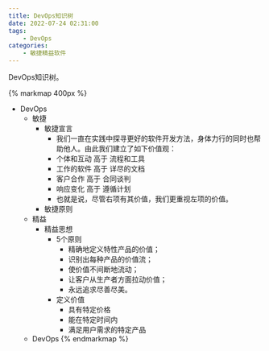 ```yaml
---
title: DevOps知识树   
date: 2022-07-24 02:31:00  
tags: 
    - DevOps
categories: 
    - 敏捷精益软件
---
```


DevOps知识树。
<!-- more -->

{% markmap 400px %}
- DevOps
    - 敏捷
        - 敏捷宣言
            - 我们一直在实践中探寻更好的软件开发方法，身体力行的同时也帮助他人。由此我们建立了如下价值观：
            - 个体和互动 高于 流程和工具
            - 工作的软件 高于 详尽的文档
            - 客户合作 高于 合同谈判
            - 响应变化 高于 遵循计划
            - 也就是说，尽管右项有其价值，我们更重视左项的价值。
        - 敏捷原则 
    - 精益
        - 精益思想
            - 5个原则
                - 精确地定义特性产品的价值；
                - 识别出每种产品的价值流；
                - 使价值不间断地流动；
                - 让客户从生产者方面拉动价值；
                - 永远追求尽善尽美。
            - 定义价值
                - 具有特定价格
                - 能在特定时间内
                - 满足用户需求的特定产品
    - DevOps
{% endmarkmap %}